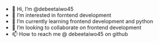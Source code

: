 - 👋 Hi, I’m @debeetaiwo45
- 👀 I’m interested in forntend development
- 🌱 I’m currently learning frontend development and  python
- 💞️ I’m looking to collaborate on frontend development
- 📫 How to reach me @ debeetaiwo45 on github

<!---
debeetaiwo45/debeetaiwo45 is a ✨ special ✨ repository because its `README.md` (this file) appears on your GitHub profile.
You can click the Preview link to take a look at your changes.
--->
